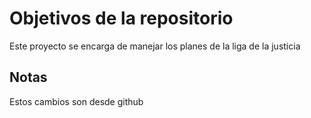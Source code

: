 # Objetivos de la repositorio

Este proyecto se encarga de manejar los planes de la liga de la justicia


## Notas
Estos cambios son desde github

